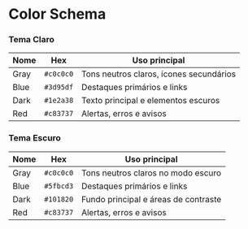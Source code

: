 # Color Schema

### Tema Claro

|Nome|Hex|Uso principal|
|---|---|---|
|Gray|`#c0c0c0`|Tons neutros claros, ícones secundários|
|Blue|`#3d95df`|Destaques primários e links|
|Dark|`#1e2a38`|Texto principal e elementos escuros|
|Red|`#c83737`|Alertas, erros e avisos|

### Tema Escuro

| Nome     | Hex     | Uso principal                        |
| -------- | ------- | ------------------------------------ |
| Gray | `#c0c0c0` | Tons neutros claros no modo escuro   |
| Blue | `#5fbcd3` | Destaques primários e links          |
| Dark | `#101820` | Fundo principal e áreas de contraste |
| Red  | `#c83737` | Alertas, erros e avisos              |
